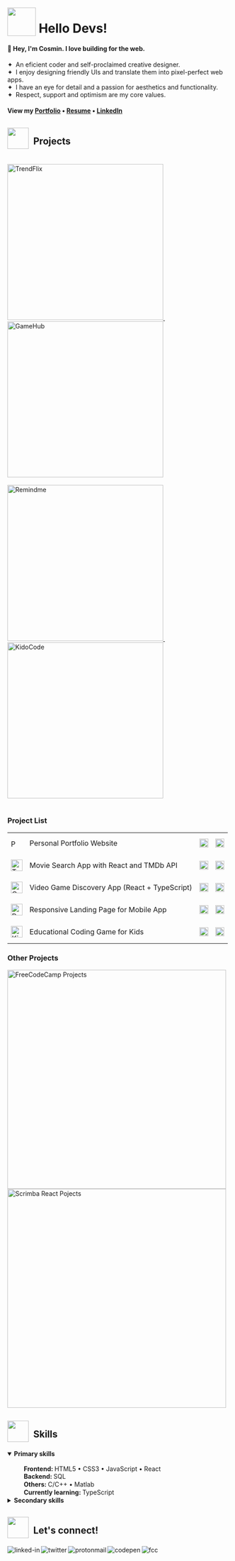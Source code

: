 # <sub><img src="https://firebasestorage.googleapis.com/v0/b/cmdrive-f2810.appspot.com/o/icons%2FRocket.png?alt=media&token=663b4acb-eedd-4b80-bf31-52def2bf3fd5" width="64" ></sub> Hello Devs!
<!-- # <sub><img src="https://cosminmoldovan.github.io/gitdrive/gh-profile/rocket.gif" width="64" ></sub> Hello Devs! -->

#### 👋 Hey, I'm Cosmin. I love building for the web.

&#10022;&ensp;An eficient coder and self-proclaimed creative designer.<br>
&#10022;&ensp;I enjoy designing friendly UIs  and translate them into pixel-perfect web apps.<br>
&#10022;&ensp;I have an eye for detail and a passion for aesthetics and functionality.<br>
&#10022;&ensp;Respect, support and optimism are my core values.

#### View my [Portfolio](https://cosminmoldovan.github.io) &bull; [Resume](https://cosminmoldovan.github.io/Cosmin_Moldovan_Resume.pdf) &bull; [LinkedIn](https://www.linkedin.com/in/cosmin-moldovan)

<!-- 
//////////////////////////////////////////////////////////
//////////////////////////////////////////////////////////
------------------------PROJECTS-------------------------
------------------------PROJECTS-------------------------
//////////////////////////////////////////////////////////
////////////////////////////////////////////////////////// -->

##  <sub><sub><img src = "https://firebasestorage.googleapis.com/v0/b/cmdrive-f2810.appspot.com/o/icons%2FTechnologist.png?alt=media&token=f8da719f-d62f-4f2a-9325-2d8bcf8c9090" width="48"></sub></sub>&ensp;Projects
<!-- ##  <sub><sub><img src = "https://img.icons8.com/fluency/96/null/hard-working.png" width="40"></sub></sub>&ensp;Projects -->
<br>
<a href="https://cosminmoldovan.github.io/trendflix/" title="Visit Website">
<picture>
  <source media="(prefers-color-scheme: dark)" width="352" srcset="https://firebasestorage.googleapis.com/v0/b/cmdrive-f2810.appspot.com/o/cards-dark%2Ftrendflix-card-dark.png?alt=media&token=3361bc1e-3c6c-446f-9644-05659d8163bd">
  <img width="352" alt="TrendFlix" src="https://firebasestorage.googleapis.com/v0/b/cmdrive-f2810.appspot.com/o/cards-light%2Ftrendflix-card.png?alt=media&token=40cc1e00-ea91-4765-8fe9-8960e04ce9c4">
</picture>
</a>&ensp;&ensp;
<a href="https://cm-gamehub.vercel.app/"  title="Visit Website">
  <picture>
  <source media="(prefers-color-scheme: dark)" width="352" srcset="https://firebasestorage.googleapis.com/v0/b/cmdrive-f2810.appspot.com/o/cards-dark%2Fgamehub-card-dark.png?alt=media&token=41ac4e46-924a-4ccf-9b23-aa090fc0341a">
  <img width="352" alt="GameHub" src="https://firebasestorage.googleapis.com/v0/b/cmdrive-f2810.appspot.com/o/cards-light%2Fgamehub-card.png?alt=media&token=714655f8-0d23-4f1b-a7ad-7c0581a1c668">
</picture>
</a>
<br>
<br>
<a href="https://cosminmoldovan.github.io/remindme/"  title="Visit Website">
  <picture>
  <source media="(prefers-color-scheme: dark)" width="352" srcset="https://firebasestorage.googleapis.com/v0/b/cmdrive-f2810.appspot.com/o/cards-dark%2Fremindme-card-dark.png?alt=media&token=b2996c57-f60d-434f-942d-8df30f8a4b1c">
  <img width="352" alt="Remindme" src="https://firebasestorage.googleapis.com/v0/b/cmdrive-f2810.appspot.com/o/cards-light%2Fremindme-card.png?alt=media&token=dd04d169-dfb2-4183-90b1-b4593c7d3c2d">
</picture>
</a>&ensp;&ensp;
<a href="https://cosminmoldovan.github.io/kidocode/"  title="Visit Website">
    <picture>
  <source media="(prefers-color-scheme: dark)" width="352" srcset="https://firebasestorage.googleapis.com/v0/b/cmdrive-f2810.appspot.com/o/cards-dark%2Fkidocode-card-dark.png?alt=media&token=0e1f5de8-256f-4c44-9f3f-8449b1268d1c">
  <img width="352" alt="KidoCode" src="https://firebasestorage.googleapis.com/v0/b/cmdrive-f2810.appspot.com/o/cards-light%2Fkidocode-card.png?alt=media&token=b5ff21f5-282c-46b3-b2e3-ec022cd02e81">
</picture>
</a>
<br>
<br>

<!-- 
//////////////////////////////////////////////////////////
//////////////////////////////////////////////////////////
------------------------PROJECT LIST---------------------
------------------------PROJECT LIST---------------------
//////////////////////////////////////////////////////////
////////////////////////////////////////////////////////// -->

<!-- <h3>&#9776; Project List</h3> -->
<h3>Project List</h3>
<table>
    <tr>
    <td height="50px">
      <picture>
        <source media="(prefers-color-scheme: dark)" height="16" srcset="https://firebasestorage.googleapis.com/v0/b/cmdrive-f2810.appspot.com/o/dark-logos%2Fmoldovan-logo-dark.png?alt=media&token=b390cd65-957c-4069-8bd6-27a1e687e800" >
        <img alt="Portfolio"  height="16" src="https://firebasestorage.googleapis.com/v0/b/cmdrive-f2810.appspot.com/o/light-logos%2Fmoldovan-logo-light.png?alt=media&token=7436e738-060c-46c7-be43-317e343d3989">
      </picture>
    </td>
     <td>Personal Portfolio Website</td>
    <td>
      <a href="https://github.com/cosminmoldovan/cosminmoldovan.github.io" title="code">
        <sub><img src = "https://cosminmoldovan.github.io/gitdrive/gh-profile/github-alt.svg" height="20"/></sub>
      </a>
    </td>
    <td>
      <a href="https://cosminmoldovan.github.io" title="website">
        <sub><img src = "https://cosminmoldovan.github.io/gitdrive/gh-profile/external-link.svg" height="20"/></sub>
      </a>
    </td>
  </tr>
  <tr></tr>
    <tr>
    <td height="50px">
      <picture>
        <source media="(prefers-color-scheme: dark)" height="26" srcset="https://firebasestorage.googleapis.com/v0/b/cmdrive-f2810.appspot.com/o/dark-logos%2Ftrendflix-logo-dark.png?alt=media&token=20a95e0b-9e6a-4cb7-9590-ef14ed222526">
        <img alt="TrendFlix" height="26" src="https://firebasestorage.googleapis.com/v0/b/cmdrive-f2810.appspot.com/o/light-logos%2Ftrendflix-logo-light.png?alt=media&token=68575af2-cff8-4374-ac20-0ffc571f2838">
      </picture>
    </td>
    <td>Movie Search App with React and TMDb API</td>
    <td>
      <a href="https://github.com/cosminmoldovan/trendflix" title="code">
        <sub><img src = "https://cosminmoldovan.github.io/gitdrive/gh-profile/github-alt.svg" height="20"/></sub>
      </a>
    </td>
    <td>
      <a href="https://cosminmoldovan.github.io/trendflix/" title="website">
        <sub><img src = "https://cosminmoldovan.github.io/gitdrive/gh-profile/external-link.svg" height="20"/></sub>
      </a>
    </td>
  </tr>
  <tr></tr>
  <tr>
    <td height="50px">
      <picture>
        <source media="(prefers-color-scheme: dark)" height="26" srcset="https://firebasestorage.googleapis.com/v0/b/cmdrive-f2810.appspot.com/o/dark-logos%2Fgamehub-logo-dark.png?alt=media&token=13b4fd3a-54e4-4fff-b08d-f909e22bec18">
        <img alt="GameHub" height="26" src="https://firebasestorage.googleapis.com/v0/b/cmdrive-f2810.appspot.com/o/light-logos%2Fgamehub-logo-light.png?alt=media&token=9eec6c18-9974-44e3-b2d9-0ca3436e3653">
      </picture>
    </td>
    <td>Video Game Discovery App (React + TypeScript)</td>
    <td>
      <a href="https://github.com/cosminmoldovan/game-hub" title="code">
        <sub><img src = "https://cosminmoldovan.github.io/gitdrive/gh-profile/github-alt.svg" height="20"/></sub>
      </a>
    </td>
    <td>
      <a href="https://cm-gamehub.vercel.app/" title="website">
        <sub><img src = "https://cosminmoldovan.github.io/gitdrive/gh-profile/external-link.svg" height="20"/></sub>
      </a></td>
  </tr>
  <tr></tr>
  <tr>
    <td height="50px">
     <picture>
        <source media="(prefers-color-scheme: dark)" height="26" srcset="https://firebasestorage.googleapis.com/v0/b/cmdrive-f2810.appspot.com/o/dark-logos%2Fremindme-logo-dark.png?alt=media&token=a21b67da-31c0-4222-b197-73a993ce1ae3">
        <img alt="Remindme"  height="26" src="https://firebasestorage.googleapis.com/v0/b/cmdrive-f2810.appspot.com/o/light-logos%2Fremindme-logo-light.png?alt=media&token=ef995650-390f-493b-bf68-876baa3e08ea">
      </picture>
    </td>
    <td>Responsive Landing Page for Mobile App</td>
    <td>
      <a href="https://github.com/cosminmoldovan/remindme" title="code">
        <sub><img src = "https://cosminmoldovan.github.io/gitdrive/gh-profile/github-alt.svg" height="20"/></sub>
      </a>
    </td>
    <td>
      <a href="https://cosminmoldovan.github.io/remindme/" title="website">
        <sub><img src = "https://cosminmoldovan.github.io/gitdrive/gh-profile/external-link.svg" height="20"/></sub>
      </a></td>
  </tr>
  <tr></tr>
  <tr>
    <td height="50px">
     <picture>
        <source media="(prefers-color-scheme: dark)" height="26" srcset="https://firebasestorage.googleapis.com/v0/b/cmdrive-f2810.appspot.com/o/dark-logos%2Fkidocode-logo-dark.png?alt=media&token=60f61ca2-647c-4d7a-adf1-15373d72408b">
        <img alt="KidoCode" height="26" src="https://firebasestorage.googleapis.com/v0/b/cmdrive-f2810.appspot.com/o/light-logos%2Fkidocode-logo-light.png?alt=media&token=15d369ff-adb5-4fb5-9f17-62c707b6d2b9">
      </picture>
    </td>
    <td>Educational Coding Game for Kids</td>
    <td>
      <a href="https://github.com/cosminmoldovan/kidocode" title="code">
        <sub><img src = "https://cosminmoldovan.github.io/gitdrive/gh-profile/github-alt.svg" height="20"/></sub>
      </a>
    </td>
    <td>
      <a href="https://cosminmoldovan.github.io/kidocode/" title="website">
        <sub><img src = "https://cosminmoldovan.github.io/gitdrive/gh-profile/external-link.svg" height="20"/></sub>
      </a></td>
  </tr>
</table>

<!-- 
//////////////////////////////////////////////////////////
//////////////////////////////////////////////////////////
------------------------OTHER PROJECTS--------------------
------------------------OTHER PROJECTS--------------------
//////////////////////////////////////////////////////////
////////////////////////////////////////////////////////// -->

<!-- <h3>&#10033; Other Projects</h3> -->
<h3>Other Projects</h3>
<a href="https://cosminmoldovan.slite.page/p/PP-SujjcwZsU6G/Certification-freeCodeCamp" title="View Projects">
    <picture >
        <source  media="(prefers-color-scheme: dark)"  width="494" srcset="https://firebasestorage.googleapis.com/v0/b/cmdrive-f2810.appspot.com/o/cards-dark%2Ffreecodecamp-card-dark.png?alt=media&token=ea851882-3689-4796-a318-802c72ce3bab">
      <img width="494" alt="FreeCodeCamp Projects" src="https://firebasestorage.googleapis.com/v0/b/cmdrive-f2810.appspot.com/o/cards-light%2Ffreecodecamp-card-light.png?alt=media&token=149553e2-563c-46dc-b4e2-b2dd6e360673" >
      </picture>
</a>
<br>
 <a href="https://cosminmoldovan.slite.page/p/UpXehq_EMMVLad/React-Projects" title="View Projects">
    <picture>
        <source media="(prefers-color-scheme: dark)" width="494" srcset="https://firebasestorage.googleapis.com/v0/b/cmdrive-f2810.appspot.com/o/cards-dark%2Fscrimba-card-dark.png?alt=media&token=0aeac65e-2e8d-4802-9279-ab8472c84c62">
       <img width="494" alt="Scrimba React Pojects" src="https://firebasestorage.googleapis.com/v0/b/cmdrive-f2810.appspot.com/o/cards-light%2Fscrimba-card-light.png?alt=media&token=0ea62a7d-6b1f-4489-8751-e402292b63f7">
      </picture>
</a>

<!-- 
//////////////////////////////////////////////////////////
//////////////////////////////////////////////////////////
------------------------SKILLS---------------------
------------------------SKILLS---------------------
//////////////////////////////////////////////////////////
////////////////////////////////////////////////////////// -->

## <sub><sub><img src="https://firebasestorage.googleapis.com/v0/b/cmdrive-f2810.appspot.com/o/icons%2FFire.png?alt=media&token=43b9b3b0-4b4a-466d-8e65-4a651a7fddc6" width="48"></sub></sub>&ensp;Skills
<!-- ## <sub><sub><img src = "https://img.icons8.com/fluency/96/null/critical-thinking.png" width="32"></sub></sub>&ensp;Skills -->

<details open>
  <summary><strong>Primary skills</strong></summary><br>
  &emsp;<sub><img src="https://i.postimg.cc/grFZVxYh/checked.png" width="16"></sub>&ensp;<strong>Frontend: </strong>HTML5 &bull;  CSS3 &bull; JavaScript &bull; React<br>
  &emsp;<sub><img src="https://cosminmoldovan.github.io/gitdrive/gh-profile/checked.png" width="16"></sub>&ensp;<strong>Backend: </strong>SQL<br>
  &emsp;<sub><img src="https://cosminmoldovan.github.io/gitdrive/gh-profile/checked.png" width="16"></sub>&ensp;<strong>Others: </strong>C/C++ &bull; Matlab<br>
  &emsp;<sub><img src="https://cosminmoldovan.github.io/gitdrive/gh-profile/unchecked.png" width="16"></sub>&ensp;<strong>Currently learning: </strong>TypeScript
</details>

<details><br>
  <summary><strong>Secondary skills</strong></summary>
  &emsp;<sub><img src="https://cosminmoldovan.github.io/gitdrive/gh-profile/checked.png" width="16"></sub>&ensp;<strong>Tools: </strong>VSCode &bull; Figma &bull; Linux
</details>

<!-- 
//////////////////////////////////////////////////////////
//////////////////////////////////////////////////////////
------------------------CONTACT---------------------
------------------------CONTACT---------------------
//////////////////////////////////////////////////////////
////////////////////////////////////////////////////////// -->

##  <sub><sub><img src = "https://firebasestorage.googleapis.com/v0/b/cmdrive-f2810.appspot.com/o/icons%2FLove%20Letter.png?alt=media&token=e0cbded8-75ae-4bd1-8f73-d889b7e57112" width="48"></sub></sub>&ensp;Let's connect!
<!-- ##  <sub><sub><img src = "https://img.icons8.com/fluency/96/null/chat.png" width="32"></sub></sub>&ensp;Let's connect! -->

[<img align="left" alt="linked-in" src="https://img.shields.io/badge/linkedin-%230077B5.svg?&style=for-the-badge&logo=linkedin&logoColor=white" />](https://www.linkedin.com/in/cosmin-moldovan/)

[<img align="left" alt="twitter" src="https://img.shields.io/badge/twitter-%231DA1F2.svg?&style=for-the-badge&logo=twitter&logoColor=white" />](https://twitter.com/CosminMol)

[<img align="left" alt="protonmail" src="https://img.shields.io/badge/ProtonMail-8B89CC?style=for-the-badge&logo=protonmail&logoColor=white" />](mailto:cosminmol@proton.me)

[<img align="left" alt="codepen" src="https://img.shields.io/badge/Codepen-000000?style=for-the-badge&logo=codepen&logoColor=white" />](https://codepen.io/cosmin-moldovan)

[<img align="left" alt="fcc" src="https://img.shields.io/badge/free%20code%20camp-27273D?style=for-the-badge&logo=freecodecamp&logoColor=white" />](https://www.freecodecamp.org/cosmin-moldovan)
